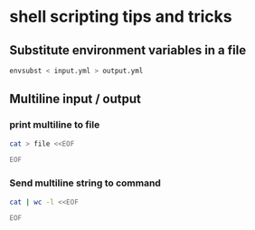 # shell scripting tips and tricks

## Substitute environment variables in a file

```bash
envsubst < input.yml > output.yml
```

## Multiline input / output

### print multiline to file
```bash
cat > file <<EOF

EOF
```

### Send multiline string to command
```bash
cat | wc -l <<EOF

EOF
```
